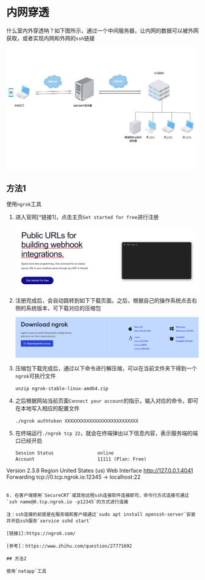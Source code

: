 # 内网穿透

什么室内外穿透呐？如下图所示，通过一个中间服务器，让内网的数据可以被外网获取，或者实现内网和外网的`ssh`链接

![](Photo\原理.jpeg)

## 方法1

使用`ngrok`工具

1. 进入官网[^链接1]，点击主页`Get started for free`进行注册

   <img src="Photo\ngrok主页.png" style="zoom:50%;" />

2. 注册完成后，会自动跳转到如下下载页面。之后，根据自己的操作系统点击右侧的系统版本，可下载对应的压缩包

   <img src="Photo\下载.png" style="zoom:80%;" />

3. 压缩包下载完成后，通过以下命令进行解压缩，可以在当前文件夹下得到一个`ngrok`可执行文件

   `unzip ngrok-stable-linux-amd64.zip`

4. 之后根据网站当前页面`Connect your account`的指示，输入对应的命令，即可在本地写入相应的配置文件

   `./ngrok authtoken XXXXXXXXXXXXXXXXXXXXXXXXXXX`

5. 在终端运行`./ngrok tcp 22`，就会在终端弹出以下信息内容，表示服务端的端口已经开启

   ```shell
   Session Status                online
   Account                       11111 (Plan: Free)
Version                       2.3.8
   Region                        United States (us)
   Web Interface                 http://127.0.0.1:4041
   Forwarding                    tcp://0.tcp.ngrok.io:12345 -> localhost:22
   ```
   
6. 在客户端使用`SecureCRT`或其他远程ssh连接软件连接即可，命令行方式连接可通过`ssh name@0.tcp.ngrok.io -p12345`的方式进行连接

注：ssh连接的前提是在服务端和客户端通过`sudo apt install openssh-server`安装并开启ssh服务`service sshd start`

[链接1]:https://ngrok.com/

[参考]：https://www.zhihu.com/question/27771692

## 方法2

使用`natapp`工具

